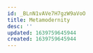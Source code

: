```yaml
---
id: _BLnN1vAVe7H7gzW9aVoO
title: Metamodernity
desc: ''
updated: 1639759645944
created: 1639759645944
---
```


